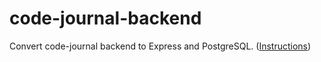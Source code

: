 # code-journal-backend

Convert code-journal backend to Express and PostgreSQL. ([Instructions](https://github.com/Learning-Fuze/code-journal-backend-instructions))
